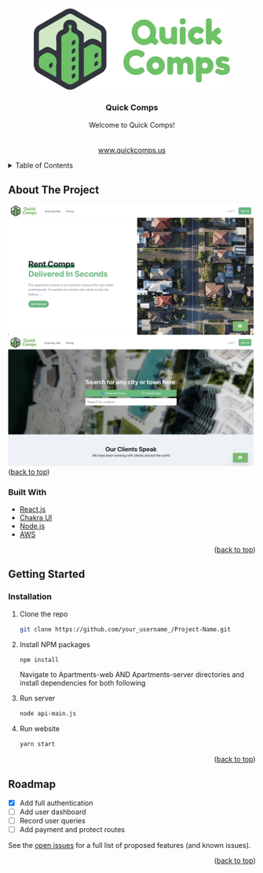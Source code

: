 <div id="top"></div>
<!--
*** Thanks for checking out the Best-README-Template. If you have a suggestion
*** that would make this better, please fork the repo and create a pull request
*** or simply open an issue with the tag "enhancement".
*** Don't forget to give the project a star!
*** Thanks again! Now go create something AMAZING! :D
-->



<!-- PROJECT SHIELDS -->
<!--
*** I'm using markdown "reference style" links for readability.
*** Reference links are enclosed in brackets [ ] instead of parentheses ( ).
*** See the bottom of this document for the declaration of the reference variables
*** for contributors-url, forks-url, etc. This is an optional, concise syntax you may use.
*** https://www.markdownguide.org/basic-syntax/#reference-style-links
-->


<!-- PROJECT LOGO -->
<br />
<div align="center">
  <a href="https://github.com/gcohen1928/Quick-Comps">
    <img src="Apartments-web/src/components/qctext.png" alt="Logo" width = "400" >
  </a>

  <h3 align="center">Quick Comps</h3>

  <p align="center">
    Welcome to Quick Comps!
    <br />
    <br />
    <br />
    <a href="quickcomps.us">www.quickcomps.us</a>
  </p>
</div>



<!-- TABLE OF CONTENTS -->
<details>
  <summary>Table of Contents</summary>
  <ol>
    <li>
      <a href="#about-the-project">About The Project</a>
      <ul>
        <li><a href="#built-with">Built With</a></li>
      </ul>
    </li>
    <li>
      <a href="#getting-started">Getting Started</a>
      <ul>
        <li><a href="#installation">Installation</a></li>
      </ul>
    </li>
  </ol>
</details>



<!-- ABOUT THE PROJECT -->
## About The Project

<p float="center">
<img src="Apartments-web/public/screenshots/sc1.png" alt="Screenshot" width = "500" >
<img src="Apartments-web/public/screenshots/sc2.png" alt="Screenshot" width = "500  >
</p>



<br />
<br />                                                                              

This React app is a tool designed to help real estate professionals automate their tedious rental research process. It saves countless hours of searching through apartments for rent online and allows real estate professionals to thrive.

Here's why:
* It generates comp sets for any given city in the United States within a few seconds.
* We're currently in beta, so it's completely free to use 


<p align="right">(<a href="#top">back to top</a>)</p>



### Built With

* [React.js](https://reactjs.org/)
* [Chakra UI](https://chakra-ui.com/)
* [Node.js](https://nodejs.org/)
* [AWS](https://aws.amazon.com/)                                

<p align="right">(<a href="#top">back to top</a>)</p>


<!-- GETTING STARTED -->
## Getting Started


### Installation



1. Clone the repo
   ```sh
   git clone https://github.com/your_username_/Project-Name.git
   ```
2. Install NPM packages
   ```sh
   npm install
   ```
   
   Navigate to Apartments-web AND Apartments-server directories and install dependencies for both following 
  
3. Run server
   ```sh
   node api-main.js
   ```
4. Run website
   ```sh
   yarn start
   ```


<p align="right">(<a href="#top">back to top</a>)</p>


<!-- ROADMAP -->
## Roadmap

- [x] Add full authentication
- [ ] Add user dashboard
- [ ] Record user queries
- [ ] Add payment and protect routes

See the [open issues](https://github.com/gcohen1928/Quick-Comps/issues) for a full list of proposed features (and known issues).

<p align="right">(<a href="#top">back to top</a>)</p>

